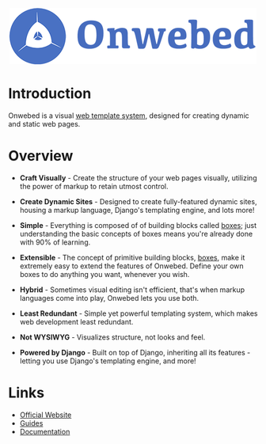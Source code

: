 <p align="center">
	<img src="img/logo.png">
</p>

# Introduction

Onwebed is a visual [web template system](https://en.wikipedia.org/wiki/Web_template_system), designed for creating dynamic and static web pages.

# Overview

- **Craft Visually** - Create the structure of your web pages visually, utilizing the power of markup to retain utmost control.

- **Create Dynamic Sites** - Designed to create fully-featured dynamic sites, housing a markup language, Django's templating engine, and lots more!

- **Simple** - Everything is composed of of building blocks called [boxes](https://onwebed.gitbook.io/onwebed/box); just understanding the basic concepts of boxes means you're already done with 90% of learning.

- **Extensible** - The concept of primitive building blocks, [boxes](https://onwebed.gitbook.io/onwebed/box), make it extremely easy to extend the features of Onwebed. Define your own boxes to do anything you want, whenever you wish.

- **Hybrid** - Sometimes visual editing isn't efficient, that's when markup languages come into play, Onwebed lets you use both.

- **Least Redundant** - Simple yet powerful templating system, which makes web development least redundant.

- **Not WYSIWYG** - Visualizes structure, not looks and feel.

- **Powered by Django** - Built on top of Django, inheriting all its features - letting you use Django's templating engine, and more!

# Links

- [Official Website](https://hedronium.github.io/onwebed/)
- [Guides](https://onwebed.gitbook.io/onwebed/v/guides/)
- [Documentation](https://onwebed.gitbook.io/onwebed/)